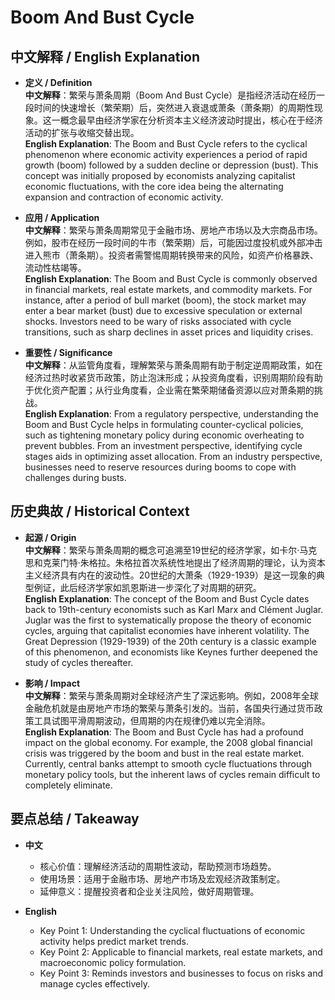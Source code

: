 # Boom And Bust Cycle

## 中文解释 / English Explanation

* **定义 / Definition**  
  **中文解释**：繁荣与萧条周期（Boom And Bust Cycle）是指经济活动在经历一段时间的快速增长（繁荣期）后，突然进入衰退或萧条（萧条期）的周期性现象。这一概念最早由经济学家在分析资本主义经济波动时提出，核心在于经济活动的扩张与收缩交替出现。  
  **English Explanation**: The Boom and Bust Cycle refers to the cyclical phenomenon where economic activity experiences a period of rapid growth (boom) followed by a sudden decline or depression (bust). This concept was initially proposed by economists analyzing capitalist economic fluctuations, with the core idea being the alternating expansion and contraction of economic activity.

* **应用 / Application**  
  **中文解释**：繁荣与萧条周期常见于金融市场、房地产市场以及大宗商品市场。例如，股市在经历一段时间的牛市（繁荣期）后，可能因过度投机或外部冲击进入熊市（萧条期）。投资者需警惕周期转换带来的风险，如资产价格暴跌、流动性枯竭等。  
  **English Explanation**: The Boom and Bust Cycle is commonly observed in financial markets, real estate markets, and commodity markets. For instance, after a period of bull market (boom), the stock market may enter a bear market (bust) due to excessive speculation or external shocks. Investors need to be wary of risks associated with cycle transitions, such as sharp declines in asset prices and liquidity crises.

* **重要性 / Significance**  
  **中文解释**：从监管角度看，理解繁荣与萧条周期有助于制定逆周期政策，如在经济过热时收紧货币政策，防止泡沫形成；从投资角度看，识别周期阶段有助于优化资产配置；从行业角度看，企业需在繁荣期储备资源以应对萧条期的挑战。  
  **English Explanation**: From a regulatory perspective, understanding the Boom and Bust Cycle helps in formulating counter-cyclical policies, such as tightening monetary policy during economic overheating to prevent bubbles. From an investment perspective, identifying cycle stages aids in optimizing asset allocation. From an industry perspective, businesses need to reserve resources during booms to cope with challenges during busts.

## 历史典故 / Historical Context

* **起源 / Origin**  
  **中文解释**：繁荣与萧条周期的概念可追溯至19世纪的经济学家，如卡尔·马克思和克莱门特·朱格拉。朱格拉首次系统性地提出了经济周期的理论，认为资本主义经济具有内在的波动性。20世纪的大萧条（1929-1939）是这一现象的典型例证，此后经济学家如凯恩斯进一步深化了对周期的研究。  
  **English Explanation**: The concept of the Boom and Bust Cycle dates back to 19th-century economists such as Karl Marx and Clément Juglar. Juglar was the first to systematically propose the theory of economic cycles, arguing that capitalist economies have inherent volatility. The Great Depression (1929-1939) of the 20th century is a classic example of this phenomenon, and economists like Keynes further deepened the study of cycles thereafter.

* **影响 / Impact**  
  **中文解释**：繁荣与萧条周期对全球经济产生了深远影响。例如，2008年全球金融危机就是由房地产市场的繁荣与萧条引发的。当前，各国央行通过货币政策工具试图平滑周期波动，但周期的内在规律仍难以完全消除。  
  **English Explanation**: The Boom and Bust Cycle has had a profound impact on the global economy. For example, the 2008 global financial crisis was triggered by the boom and bust in the real estate market. Currently, central banks attempt to smooth cycle fluctuations through monetary policy tools, but the inherent laws of cycles remain difficult to completely eliminate.

## 要点总结 / Takeaway

* **中文**  
  - 核心价值：理解经济活动的周期性波动，帮助预测市场趋势。  
  - 使用场景：适用于金融市场、房地产市场及宏观经济政策制定。  
  - 延伸意义：提醒投资者和企业关注风险，做好周期管理。  

* **English**  
  - Key Point 1: Understanding the cyclical fluctuations of economic activity helps predict market trends.  
  - Key Point 2: Applicable to financial markets, real estate markets, and macroeconomic policy formulation.  
  - Key Point 3: Reminds investors and businesses to focus on risks and manage cycles effectively.